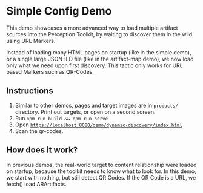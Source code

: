 # Simple Config Demo

This demo showcases a more advanced way to load multiple artifact sources into the Perception Toolkit, by waiting to discover them in the wild using URL Markers.

Instead of loading many HTML pages on startup (like in the simple demo), or a single large JSON+LD file (like in the artifact-map demo), we now load only what we need upon first discovery.  This tactic only works for URL based Markers such as QR-Codes.

## Instructions

1. Similar to other demos, pages and target images are in [`products/`](./products/) directory.  Print out targets, or open on a second screen.
2. Run `npm run build && npm run serve`
3. Open [`https://localhost:8080/demo/dynamic-discovery/index.html`](https://localhost:8080/demo/dynamic-discovery/index.html)
4. Scan the qr-codes.

## How does it work?

In previous demos, the real-world target to content relationship were loaded on startup, because the toolkit needs to know what to look for.  In this demo, we start with nothing, but still detect QR Codes.  If the QR Code is a URL, we fetch() load ARArtifacts.